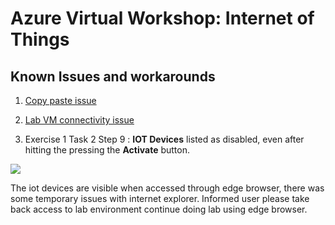# Azure Virtual Workshop: Internet of Things

## Known Issues and workarounds 
1. [Copy paste issue](https://docs.cloudlabs.ai/Learner/Troubleshooting/CopyPaste)
2. [Lab VM connectivity issue](https://docs.cloudlabs.ai/Learner/Troubleshooting/RDP)

3. Exercise 1 Task 2 Step 9 : **IOT Devices** listed as disabled, even after hitting the pressing the **Activate** button.

  ![](https://github.com/CloudLabsAI-Azure/Know-Before-You-Go/blob/main/Labs/images/IOT1.png)
  
The iot devices are visible when accessed through edge browser,  there was some temporary issues with internet explorer. Informed user please take back access to lab environment continue doing lab using edge browser. 

